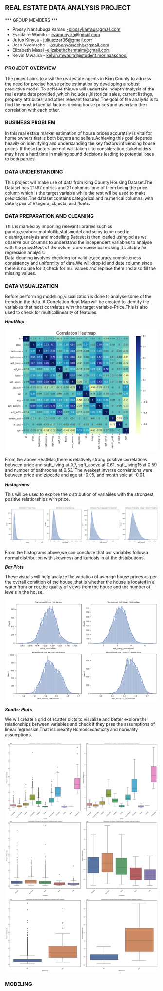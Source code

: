 ## REAL ESTATE DATA ANALYSIS PROJECT

*** GROUP MEMBERS ***
- Prossy Nansubuga Kamau -prossykamau@gmail.com
- Evaclaire Wamitu - evamunyika@gmail.com
- Julius Kinyua - juliusczar36@gmail.com
- Joan Nyamache - kerubonyamache@gmail.com
- Elizabeth Masai -elizabethchemtaim@gmail.com
- Kelvin Mwaura - kelvin.mwaura1@student.moringaschool

### PROJECT OVERVIEW 

The project aims to assit the real estate agents in  King County to adrress the need for precise house price estimation by developing a robust predictive model .To achieve this,we will undertake  indepth analysis of the real estate data provided ,which includes ,historical sales, current listings, property attributes, and other relevant features
The goal of the analysis is to find the most infuential factors driving house prices and ascertain their correlation with each other.

### BUSINESS PROBLEM

In this real estate market,estimation of  house prices accurately is vital for  home owners that is both buyers and sellers.Achieving this goal depends heavily on  identifying and understanding the key factors influencing house prices. If these factors are not well taken into consideration,stakeholders may have a hard time in making sound decisions leading to potential loses to both parties.

### DATA UNDERSTANDING

This project will make use of data from King County Housing Dataset.The Dataset has  21597  entries and 21 columns ,one of them being the price column  which is the target variable while the rest  will be used to make predictions.The dataset contains categorical and numerical columns, with data types of integers, objects, and floats.

### DATA PREPARATION AND CLEANING

This is marked by importing relevant libraries such as pandas,seaborn,matplotlib,statsmodel and scipy to be used in cleaning,analysis and modelling.Dataset is then loaded using pd as we observe our columns to understand the independent variables to analyse  with the price.Most of the columns are numerical making it suitable for regression analysis.  
Data cleaning involves checking for validity,accuracy,completeness consistency and uniformity of data.We will drop id and date column since there is no use for it,check for null values and replace them and also fill the missing values. 

### DATA VISUALIZATION

Before performing modelling,visualization is done to analyse some of the trends in the data.
A Correlation Heat Map will be created to identify the variables that most correlates with the target variable-Price.This is also  used to check for multicollinearity of features.

***HeatMap***

![Correlation Heatmap](images/fig1.png)

From the  above HeatMap,there is  relatively strong positive correlations between  price and sqft_living at   0.7, sqft_above at 0.61, sqft_living15 at 0.59 and number of bathrooms at 0.53.
The weakest inverse correlations were between price and zipcode and age at -0.05, and month sold at    -0.01.

***Histograms***

This will be used to explore the distribution of variables with the strongest positive relationships with price.

![f'Distribution ](images/fig3.png)

From the histograms above,we can conclude that our variables follow a normal distribution with skewness and kurtosis in all the distributions.


***Bar Plots***

These visuals will help analyze the variation of average house prices as per the overall condition of the house ,that is whether the house is located in a water front or not,the quality of views from the house and the number of levels in the house.

![barplot](images/fig4.png)

***Scatter Plots***

We will create a grid of scatter plots to visualize and better explore the relationships between variables and check if they pass the assumptions of linear regression.That is Linearity,Homoscedasticity and normality assumptions.

![Pairplot of Key Features](images/fig7.png)


### MODELING
































